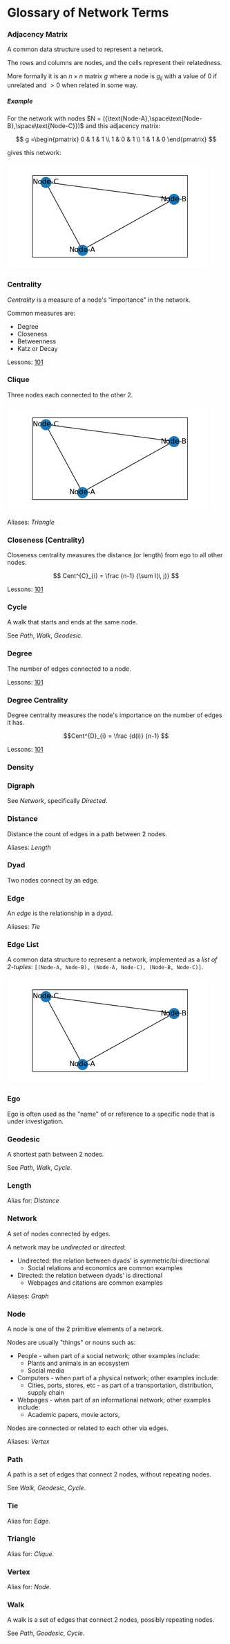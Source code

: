 # Glossary of Network Terms

### Adjacency Matrix

A common data structure used to represent a network.

The rows and columns are nodes, and the cells represent their relatedness.

More formally it is an $n \times n$ matrix $g$ where a node is $g_{ij}$ with a value of $0$ if unrelated and $\gt 0$ when related in some way.

##### Example

For the network with nodes $N = ({\text{Node-A},\space\text{Node-B},\space\text{Node-C}})$ and this adjacency matrix:

$$
g =\begin{pmatrix}
0 & 1 & 1 \\
1 & 0 & 1 \\
1 & 1 & 0
\end{pmatrix}
$$

gives this network:

![ABC](images/net-clique-abc.png)

### Centrality

*Centrality* is a measure of a node's "importance" in the network.

Common measures are:

- Degree
- Closeness
- Betweenness
- Katz or Decay

Lessons: [101](https://github.com/czrpb/networkanalysis/blob/main/learning/na101-basics/learn.md#centrality)

### Clique

Three nodes each connected to the other 2.

![ABC](images/net-clique-abc.png)

Aliases: *Triangle*

### Closeness (Centrality)

Closeness centrality measures the distance (or length) from ego to all other nodes.

$$
Cent^{C}_{i} = \frac {n-1} {\sum l(i, j)}
$$

Lessons: [101](https://github.com/czrpb/networkanalysis/blob/main/learning/na101-basics/learn.md#closeness)

### Cycle

A walk that starts and ends at the same node.

See *Path*, *Walk*, *Geodesic*.

### Degree

The number of edges connected to a node.

Lessons: [101](https://github.com/czrpb/networkanalysis/blob/main/learning/na101-basics/learn.md#degree)

### Degree Centrality

Degree centrality measures the node's importance on the number of edges it has.

$$Cent^{D}_{i} = \frac {d(i)} {n-1} $$

Lessons: [101](https://github.com/czrpb/networkanalysis/blob/main/learning/na101-basics/learn.md#degree)

### Density

### Digraph

See *Network*, specifically *Directed*.

### Distance

Distance the count of edges in a path between 2 nodes.

Aliases: *Length*

### Dyad

Two nodes connect by an edge.

### Edge

An *edge* is the relationship in a *dyad*.

Aliases: *Tie*

### Edge List

A common data structure to represent a network, implemented as a *list of 2-tuples*: `[(Node-A, Node-B), (Node-A, Node-C), (Node-B, Node-C)]`.

![ABC](images/net-clique-abc.png)

### Ego

Ego is often used as the "name" of or reference to a specific node that is under investigation.

### Geodesic

A shortest path between 2 nodes.

See *Path*, *Walk*, *Cycle*.

### Length

Alias for: *Distance*

### Network

A set of nodes connected by edges.

A network may be *undirected* or *directed*:

- Undirected: the relation between dyads' is symmetric/bi-directional
  - Social relations and economics are common examples
- Directed: the relation between dyads' is directional
  - Webpages and citations are common examples

Aliases: *Graph*

### Node

A node is one of the 2 primitive elements of a network.

Nodes are usually "things" or nouns such as:

- People - when part of a social network; other examples include:
  - Plants and animals in an ecosystem
  - Social media
- Computers - when part of a physical network; other examples include:
  - Cities, ports, stores, etc - as part of a transportation, distribution, supply chain
- Webpages - when part of an informational network; other examples include:
  - Academic papers, movie actors, 

Nodes are connected or related to each other via edges.

Aliases: *Vertex*

### Path

A path is a set of edges that connect 2 nodes, without repeating nodes.

See *Walk*, *Geodesic*, *Cycle*.

### Tie

Alias for: *Edge*.

### Triangle

Alias for: *Clique*.

### Vertex

Alias for: *Node*.

### Walk

A walk is a set of edges that connect 2 nodes, possibly repeating nodes.

See *Path*, *Geodesic*, *Cycle*.
